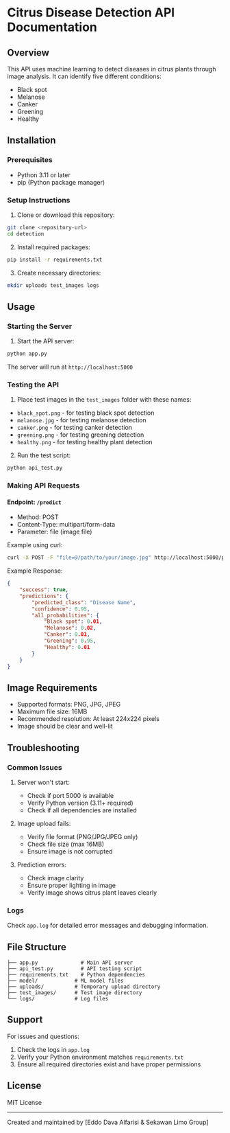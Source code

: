 # Citrus Disease Detection API Documentation

## Overview

This API uses machine learning to detect diseases in citrus plants through image analysis. It can identify five different conditions:

- Black spot
- Melanose
- Canker
- Greening 
- Healthy

## Installation

### Prerequisites
- Python 3.11 or later
- pip (Python package manager)

### Setup Instructions

1. Clone or download this repository:
```bash
git clone <repository-url>
cd detection
```

2. Install required packages:
```bash
pip install -r requirements.txt
```

3. Create necessary directories:
```bash
mkdir uploads test_images logs
```

## Usage

### Starting the Server

1. Start the API server:
```bash
python app.py
```

The server will run at `http://localhost:5000`

### Testing the API

1. Place test images in the `test_images` folder with these names:
- `black_spot.png` - for testing black spot detection
- `melanose.jpg` - for testing melanose detection
- `canker.png` - for testing canker detection
- `greening.png` - for testing greening detection
- `healthy.png` - for testing healthy plant detection

2. Run the test script:
```bash
python api_test.py
```

### Making API Requests

#### Endpoint: `/predict`
- Method: POST
- Content-Type: multipart/form-data
- Parameter: file (image file)

Example using curl:
```bash
curl -X POST -F "file=@/path/to/your/image.jpg" http://localhost:5000/predict
```

Example Response:
```json
{
    "success": true,
    "predictions": {
        "predicted_class": "Disease Name",
        "confidence": 0.95,
        "all_probabilities": {
            "Black spot": 0.01,
            "Melanose": 0.02,
            "Canker": 0.01,
            "Greening": 0.95,
            "Healthy": 0.01
        }
    }
}
```

## Image Requirements

- Supported formats: PNG, JPG, JPEG
- Maximum file size: 16MB
- Recommended resolution: At least 224x224 pixels
- Image should be clear and well-lit

## Troubleshooting

### Common Issues

1. Server won't start:
   - Check if port 5000 is available
   - Verify Python version (3.11+ required)
   - Check if all dependencies are installed

2. Image upload fails:
   - Verify file format (PNG/JPG/JPEG only)
   - Check file size (max 16MB)
   - Ensure image is not corrupted

3. Prediction errors:
   - Check image clarity
   - Ensure proper lighting in image
   - Verify image shows citrus plant leaves clearly

### Logs

Check `app.log` for detailed error messages and debugging information.

## File Structure
```
├── app.py              # Main API server
├── api_test.py         # API testing script
├── requirements.txt    # Python dependencies
├── model/            # ML model files
├── uploads/          # Temporary upload directory
├── test_images/      # Test image directory
└── logs/             # Log files
```

## Support

For issues and questions:
1. Check the logs in `app.log`
2. Verify your Python environment matches `requirements.txt`
3. Ensure all required directories exist and have proper permissions

## License

MIT License

---
Created and maintained by [Eddo Dava Alfarisi & Sekawan Limo Group]
